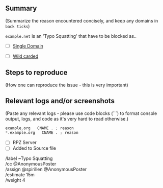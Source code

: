 ## Summary

(Summarize the reason encountered concisely, and keep any domains in 
`back ticks`)

`example.net` is an 'Typo Squatting' that have to be blocked as..

- [ ] [Single Domain](source/typosquatting/domains.list)
- [ ] [Wild carded](source/typosquatting/wildcard.list)


## Steps to reproduce

(How one can reproduce the issue - this is very important)



## Relevant logs and/or screenshots

(Paste any relevant logs - please use code blocks (```) to format 
console output, logs, and code as it's very hard to read otherwise.)


```python
example.org   CNAME . ; reason
*.example.org   CNAME . ; reason
```

- [ ] RPZ Server
- [ ] Added to Source file

/label ~Typo Squatting  
/cc @AnonymousPoster  
/assign @spirillen @AnonymousPoster  
/estimate 15m  
/weight 4
